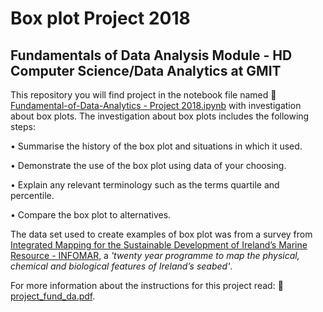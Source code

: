 # Box plot Project 2018
## Fundamentals of Data Analysis Module - HD Computer Science/Data Analytics at GMIT

This repository you will find project in the notebook file named :open_file_folder: [Fundamental-of-Data-Analytics - Project 2018.ipynb](https://github.com/npradaschnor/Fundamental-for-Data-Analysis-Project2018/blob/master/Fundamental-of-Data-Analytics%20-%20Project%202018.ipynb) with investigation about box plots. The investigation about box plots includes the following steps: 


• Summarise the history of the box plot and situations in which it used. 


• Demonstrate the use of the box plot using data of your choosing. 


• Explain any relevant terminology such as the terms quartile and percentile. 


• Compare the box plot to alternatives.


The data set used to create examples of box plot was from a survey from [Integrated Mapping for the Sustainable Development of Ireland’s Marine Resource - INFOMAR](https://www.infomar.ie/), a *'twenty year programme to map the physical, chemical and biological features of Ireland’s seabed'*.

For more information about the instructions for this project read: :open_file_folder:[project_fund_da.pdf](https://github.com/npradaschnor/Fundamental-for-Data-Analysis-Project2018/blob/master/project_fund_da.pdf).
